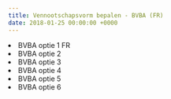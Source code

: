 ```yaml
---
title: Vennootschapsvorm bepalen - BVBA (FR)
date: 2018-01-25 00:00:00 +0000
---
```


<li>BVBA optie 1 FR</li>
<li>BVBA optie 2</li>
<li>BVBA optie 3</li>
<li>BVBA optie 4</li>
<li>BVBA optie 5</li>
<li>BVBA optie 6</li>